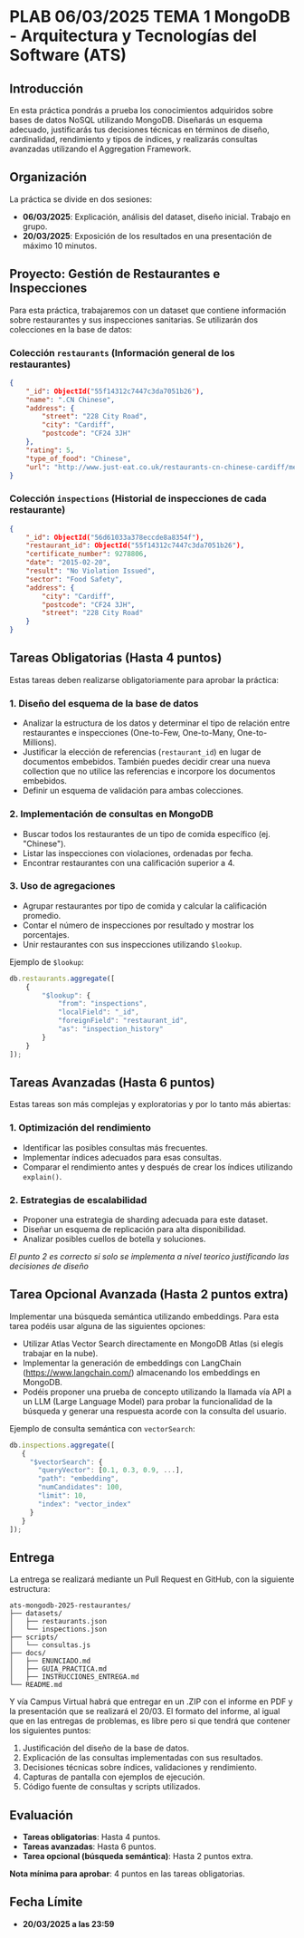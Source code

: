 # PLAB 06/03/2025 TEMA 1 MongoDB - Arquitectura y Tecnologías del Software (ATS)

## Introducción

En esta práctica pondrás a prueba los conocimientos adquiridos sobre bases de datos NoSQL utilizando MongoDB. Diseñarás un esquema adecuado, justificarás tus decisiones técnicas en términos de diseño, cardinalidad, rendimiento y tipos de índices, y realizarás consultas avanzadas utilizando el Aggregation Framework.

## Organización

La práctica se divide en dos sesiones:

- **06/03/2025**: Explicación, análisis del dataset, diseño inicial. Trabajo en grupo.
- **20/03/2025**: Exposición de los resultados en una presentación de máximo 10 minutos.


## Proyecto: Gestión de Restaurantes e Inspecciones

Para esta práctica, trabajaremos con un dataset que contiene información sobre restaurantes y sus inspecciones sanitarias. Se utilizarán dos colecciones en la base de datos:

### Colección `restaurants` (Información general de los restaurantes)

```json
{
    "_id": ObjectId("55f14312c7447c3da7051b26"),
    "name": ".CN Chinese",
    "address": {
        "street": "228 City Road",
        "city": "Cardiff",
        "postcode": "CF24 3JH"
    },
    "rating": 5,
    "type_of_food": "Chinese",
    "url": "http://www.just-eat.co.uk/restaurants-cn-chinese-cardiff/menu"
}
```

### Colección `inspections` (Historial de inspecciones de cada restaurante)

```json
{
    "_id": ObjectId("56d61033a378eccde8a8354f"),
    "restaurant_id": ObjectId("55f14312c7447c3da7051b26"),
    "certificate_number": 9278806,
    "date": "2015-02-20",
    "result": "No Violation Issued",
    "sector": "Food Safety",
    "address": {
        "city": "Cardiff",
        "postcode": "CF24 3JH",
        "street": "228 City Road"
    }
}
```

## Tareas Obligatorias (Hasta 4 puntos)

Estas tareas deben realizarse obligatoriamente para aprobar la práctica:

### 1. Diseño del esquema de la base de datos

- Analizar la estructura de los datos y determinar el tipo de relación entre restaurantes e inspecciones (One-to-Few, One-to-Many, One-to-Millions).
- Justificar la elección de referencias (`restaurant_id`) en lugar de documentos embebidos.
También puedes decidir crear una nueva collection que no utilice las referencias e incorpore los documentos embebidos.
- Definir un esquema de validación para ambas colecciones.

### 2. Implementación de consultas en MongoDB

- Buscar todos los restaurantes de un tipo de comida específico (ej. "Chinese").
- Listar las inspecciones con violaciones, ordenadas por fecha.
- Encontrar restaurantes con una calificación superior a 4.

### 3. Uso de agregaciones

- Agrupar restaurantes por tipo de comida y calcular la calificación promedio.
- Contar el número de inspecciones por resultado y mostrar los porcentajes.
- Unir restaurantes con sus inspecciones utilizando `$lookup`.

Ejemplo de `$lookup`:

```javascript
db.restaurants.aggregate([
    {
        "$lookup": {
            "from": "inspections",
            "localField": "_id",
            "foreignField": "restaurant_id",
            "as": "inspection_history"
        }
    }
]);
```

## Tareas Avanzadas (Hasta 6 puntos)

Estas tareas son más complejas y exploratorias y por lo tanto más abiertas:

### 1. Optimización del rendimiento

- Identificar las posibles consultas más frecuentes.
- Implementar índices adecuados para esas consultas.
- Comparar el rendimiento antes y después de crear los índices utilizando `explain()`.

### 2. Estrategias de escalabilidad

- Proponer una estrategia de sharding adecuada para este dataset.
- Diseñar un esquema de replicación para alta disponibilidad.
- Analizar posibles cuellos de botella y soluciones.

*El punto 2 es correcto si solo se implementa a nivel teorico justificando las decisiones de diseño*

## Tarea Opcional Avanzada (Hasta 2 puntos extra)

Implementar una búsqueda semántica utilizando embeddings. Para esta tarea podéis usar alguna de las siguientes opciones:

- Utilizar Atlas Vector Search directamente en MongoDB Atlas (si elegís trabajar en la nube).
- Implementar la generación de embeddings con LangChain (https://www.langchain.com/) almacenando los embeddings en MongoDB.
- Podéis proponer una prueba de concepto utilizando la llamada vía API a un LLM (Large Language Model) para probar la funcionalidad de la búsqueda y generar una respuesta acorde con la consulta del usuario.


Ejemplo de consulta semántica con `vectorSearch`:

```javascript
db.inspections.aggregate([
   {
     "$vectorSearch": {
       "queryVector": [0.1, 0.3, 0.9, ...],
       "path": "embedding",
       "numCandidates": 100,
       "limit": 10,
       "index": "vector_index"
     }
   }
]);
```


## Entrega

La entrega se realizará mediante un Pull Request en GitHub, con la siguiente estructura:

```plaintext
ats-mongodb-2025-restaurantes/
├── datasets/
│   ├── restaurants.json
│   └── inspections.json
├── scripts/
│   └── consultas.js
├── docs/
│   ├── ENUNCIADO.md
│   ├── GUIA_PRACTICA.md
│   ├── INSTRUCCIONES_ENTREGA.md
└── README.md
```

Y vía Campus Virtual habrá que entregar en un .ZIP con el informe en PDF y la presentación que se realizará el 20/03. El formato del informe, al igual que en las entregas de problemas, es libre pero si que tendrá que contener los siguientes puntos:

1. Justificación del diseño de la base de datos.
2. Explicación de las consultas implementadas con sus resultados.
3. Decisiones técnicas sobre índices, validaciones y rendimiento.
4. Capturas de pantalla con ejemplos de ejecución.
5. Código fuente de consultas y scripts utilizados.

## Evaluación

- **Tareas obligatorias**: Hasta 4 puntos.
- **Tareas avanzadas**: Hasta 6 puntos.
- **Tarea opcional (búsqueda semántica)**: Hasta 2 puntos extra.

**Nota mínima para aprobar**: 4 puntos en las tareas obligatorias.

## Fecha Límite

- **20/03/2025 a las 23:59**

